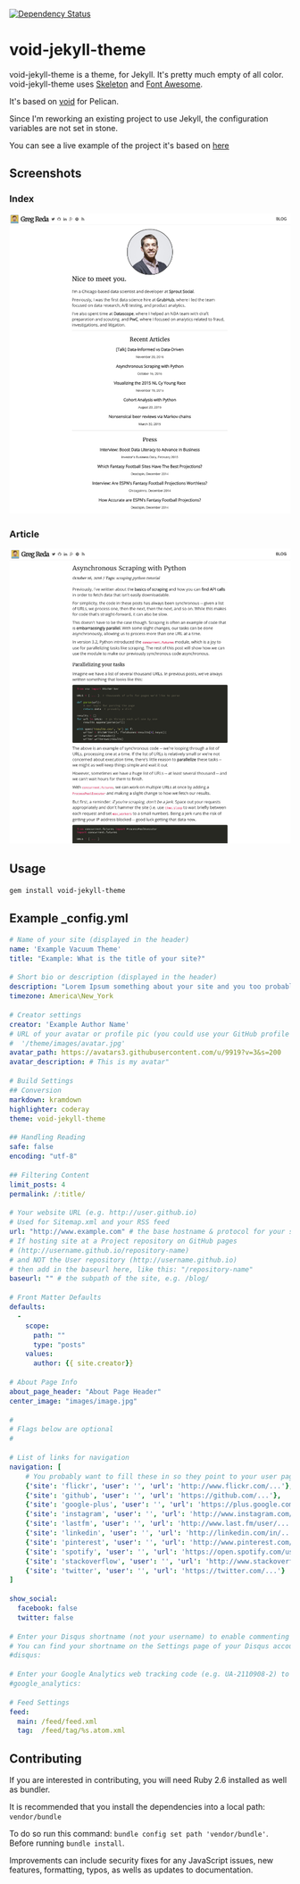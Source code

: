 [![Dependency Status](https://gemnasium.com/badges/github.com/Stargator/void-jekyll-theme.svg)](https://gemnasium.com/github.com/Stargator/void-jekyll-theme)

# void-jekyll-theme

void-jekyll-theme is a theme, for Jekyll. It's pretty much empty of all color. 
void-jekyll-theme uses [Skeleton](http://www.getskeleton.com)
and [Font Awesome](http://fortawesome.github.io/Font-Awesome/).

It's based on [void](http://github.com/gjreda/void) for Pelican.

Since I'm reworking an existing project to use Jekyll, the configuration variables are not set in stone.

You can see a live example of the project it's based on [here](http://www.gregreda.com)

Screenshots
-----------
### Index
![Home Page](/examples/index.png)

### Article
![Article Page](/examples/article.png)

## Usage
```gem install void-jekyll-theme```

Example _config.yml
----------------------
```yaml
# Name of your site (displayed in the header)
name: 'Example Vacuum Theme'
title: "Example: What is the title of your site?"

# Short bio or description (displayed in the header)
description: "Lorem Ipsum something about your site and you too probably."
timezone: America\New_York

# Creator settings
creator: 'Example Author Name'
# URL of your avatar or profile pic (you could use your GitHub profile pic)
#  '/theme/images/avatar.jpg'
avatar_path: https://avatars3.githubusercontent.com/u/9919?v=3&s=200
avatar_description: # This is my avatar"

# Build Settings
## Conversion
markdown: kramdown
highlighter: coderay
theme: void-jekyll-theme

## Handling Reading
safe: false
encoding: "utf-8"

## Filtering Content
limit_posts: 4
permalink: /:title/

# Your website URL (e.g. http://user.github.io)
# Used for Sitemap.xml and your RSS feed
url: "http://www.example.com" # the base hostname & protocol for your site
# If hosting site at a Project repository on GitHub pages
# (http://username.github.io/repository-name)
# and NOT the User repository (http://username.github.io)
# then add in the baseurl here, like this: "/repository-name"
baseurl: "" # the subpath of the site, e.g. /blog/

# Front Matter Defaults
defaults:
  -
    scope:
      path: ""
      type: "posts"
    values:
      author: {{ site.creator}}

# About Page Info
about_page_header: "About Page Header"
center_image: "images/image.jpg"

#
# Flags below are optional
#

# List of links for navigation
navigation: [
    # You probably want to fill these in so they point to your user pages
    {'site': 'flickr', 'user': '', 'url': 'http://www.flickr.com/...'},
    {'site': 'github', 'user': '', 'url': 'https://github.com/...'},
    {'site': 'google-plus', 'user': '', 'url': 'https://plus.google.com/...'},
    {'site': 'instagram', 'user': '', 'url': 'http://www.instagram.com/user/...'},
    {'site': 'lastfm', 'user': '', 'url': 'http://www.last.fm/user/...'},
    {'site': 'linkedin', 'user': '', 'url': 'http://linkedin.com/in/...'},
    {'site': 'pinterest', 'user': '', 'url': 'http://www.pinterest.com/...'},
    {'site': 'spotify', 'user': '', 'url': 'https://open.spotify.com/user/...'},
    {'site': 'stackoverflow', 'user': '', 'url': 'http://www.stackoverflow.com/user/...'},
    {'site': 'twitter', 'user': '', 'url': 'https://twitter.com/...'}
]

show_social:
  facebook: false
  twitter: false

# Enter your Disqus shortname (not your username) to enable commenting on posts
# You can find your shortname on the Settings page of your Disqus account
#disqus:

# Enter your Google Analytics web tracking code (e.g. UA-2110908-2) to activate tracking
#google_analytics:

# Feed Settings
feed:
  main: /feed/feed.xml
  tag:  /feed/tag/%s.atom.xml
```

## Contributing
If you are interested in contributing, you will need Ruby 2.6 installed as well as bundler.

It is recommended that you install the dependencies into a local path: `vendor/bundle`

To do so run this command: ```bundle config set path 'vendor/bundle'```. Before running `bundle install`.

Improvements can include security fixes for any JavaScript issues, new features, formatting, typos, as wells as updates to documentation.